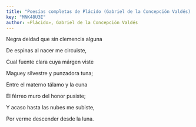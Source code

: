 ```yaml
---
title: "Poesías completas de Plácido (Gabriel de la Concepción Valdés)."
key: "MNK48U3E"
author: «Plácido», Gabriel de la Concepción Valdés
---
```

<div data-schema-version="8"><p>Negra deidad que sin clemencia alguna</p> <p>De espinas al nacer me circuiste,</p> <p> Cual fuente clara cuya márgen viste</p> <p> Maguey silvestre y punzadora tuna; </p> <p>Entre el materno tálamo y la cuna</p> <p>El férreo muro del honor pusiste; </p> <p>Y acaso hasta las nubes me subiste, </p> <p>Por verme descender desde la luna.</p> </div>